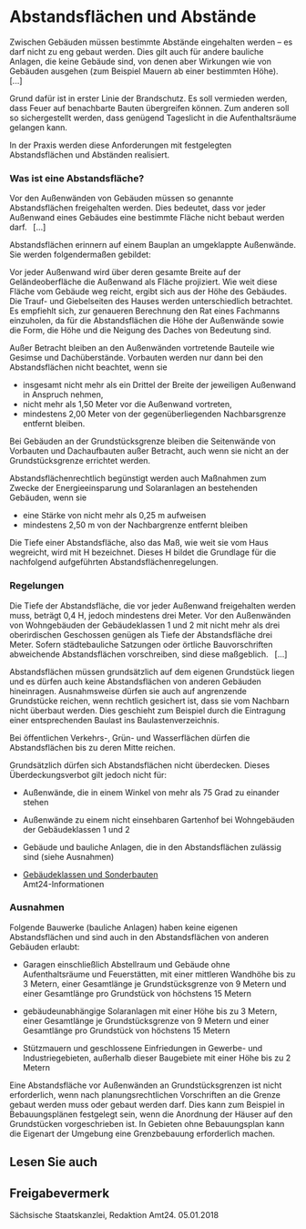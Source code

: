# Abstandsflächen und Abstände

Zwischen Gebäuden müssen bestimmte Abstände eingehalten werden – es darf nicht zu eng gebaut werden. Dies gilt auch für andere bauliche Anlagen, die keine Gebäude sind, von denen aber Wirkungen wie von Gebäuden ausgehen (zum Beispiel Mauern ab einer bestimmten Höhe).  [...]

Grund dafür ist in erster Linie der Brandschutz. Es soll vermieden werden, dass Feuer auf benachbarte Bauten übergreifen können. Zum anderen soll so sichergestellt werden, dass genügend Tageslicht in die Aufenthaltsräume gelangen kann.

In der Praxis werden diese Anforderungen mit festgelegten Abstandsflächen und Abständen realisiert.

### Was ist eine Abstandsfläche?

Vor den Außenwänden von Gebäuden müssen so genannte Abstandsflächen freigehalten werden. Dies bedeutet, dass vor jeder Außenwand eines Gebäudes eine bestimmte Fläche nicht bebaut werden darf.  [...]

Abstandsflächen erinnern auf einem Bauplan an umgeklappte Außenwände. Sie werden folgendermaßen gebildet:

Vor jeder Außenwand wird über deren gesamte Breite auf der Geländeoberfläche die Außenwand als Fläche projiziert. Wie weit diese Fläche vom Gebäude weg reicht, ergibt sich aus der Höhe des Gebäudes. Die Trauf- und Giebelseiten des Hauses werden unterschiedlich betrachtet. Es empfiehlt sich, zur genaueren Berechnung den Rat eines Fachmanns einzuholen, da für die Abstandsflächen die Höhe der Außenwände sowie die Form, die Höhe und die Neigung des Daches von Bedeutung sind.

Außer Betracht bleiben an den Außenwänden vortretende Bauteile wie Gesimse und Dachüberstände. Vorbauten werden nur dann bei den Abstandsflächen nicht beachtet, wenn sie

* insgesamt nicht mehr als ein Drittel der Breite der jeweiligen Außenwand in Anspruch nehmen,
* nicht mehr als 1,50 Meter vor die Außenwand vortreten,
* mindestens 2,00 Meter von der gegenüberliegenden Nachbarsgrenze entfernt bleiben.

Bei Gebäuden an der Grundstücksgrenze bleiben die Seitenwände von Vorbauten und Dachaufbauten außer Betracht, auch wenn sie nicht an der Grundstücksgrenze errichtet werden.

Abstandsflächenrechtlich begünstigt werden auch Maßnahmen zum Zwecke der Energieeinsparung und Solaranlagen an bestehenden Gebäuden, wenn sie

* eine Stärke von nicht mehr als 0,25 m aufweisen
* mindestens 2,50 m von der Nachbargrenze entfernt bleiben

Die Tiefe einer Abstandsfläche, also das Maß, wie weit sie vom Haus wegreicht, wird mit H bezeichnet. Dieses H bildet die Grundlage für die nachfolgend aufgeführten Abstandsflächenregelungen.

### Regelungen

Die Tiefe der Abstandsfläche, die vor jeder Außenwand freigehalten werden muss, beträgt 0,4 H, jedoch mindestens drei Meter. Vor den Außenwänden von Wohngebäuden der Gebäudeklassen 1 und 2 mit nicht mehr als drei oberirdischen Geschossen genügen als Tiefe der Abstandsfläche drei Meter. Sofern städtebauliche Satzungen oder örtliche Bauvorschriften abweichende Abstandsflächen vorschreiben, sind diese maßgeblich.  [...]

Abstandsflächen müssen grundsätzlich auf dem eigenen Grundstück liegen und es dürfen auch keine Abstandsflächen von anderen Gebäuden hineinragen. Ausnahmsweise dürfen sie auch auf angrenzende Grundstücke reichen, wenn rechtlich gesichert ist, dass sie vom Nachbarn nicht überbaut werden. Dies geschieht zum Beispiel durch die Eintragung einer entsprechenden Baulast ins Baulastenverzeichnis.

Bei öffentlichen Verkehrs-, Grün- und Wasserflächen dürfen die Abstandsflächen bis zu deren Mitte reichen.

Grundsätzlich dürfen sich Abstandsflächen nicht überdecken. Dieses Überdeckungsverbot gilt jedoch nicht für:

* Außenwände, die in einem Winkel von mehr als 75 Grad zu einander stehen
* Außenwände zu einem nicht einsehbaren Gartenhof bei Wohngebäuden der Gebäudeklassen 1 und 2
* Gebäude und bauliche Anlagen, die in den Abstandsflächen zulässig sind (siehe Ausnahmen)

* [Gebäudeklassen und Sonderbauten](https://amt24dev.sachsen.de/zufi/lebenslagen/5000927)  
   Amt24-Informationen

### Ausnahmen

Folgende Bauwerke (bauliche Anlagen) haben keine eigenen Abstandsflächen und sind auch in den Abstandsflächen von anderen Gebäuden erlaubt:

* Garagen einschließlich Abstellraum und Gebäude ohne Aufenthaltsräume und Feuerstätten, mit einer mittleren Wandhöhe bis zu 3 Metern, einer Gesamtlänge je Grundstücksgrenze von 9 Metern und einer Gesamtlänge pro Grundstück von höchstens 15 Metern

* gebäudeunabhängige Solaranlagen mit einer Höhe bis zu 3 Metern, einer Gesamtlänge je Grundstücksgrenze von 9 Metern und einer Gesamtlänge pro Grundstück von höchstens 15 Metern
* Stützmauern und geschlossene Einfriedungen in Gewerbe- und Industriegebieten, außerhalb dieser Baugebiete mit einer Höhe bis zu 2 Metern

Eine Abstandsfläche vor Außenwänden an Grundstücksgrenzen ist nicht erforderlich, wenn nach planungsrechtlichen Vorschriften an die Grenze gebaut werden muss oder gebaut werden darf. Dies kann zum Beispiel in Bebauungsplänen festgelegt sein, wenn die Anordnung der Häuser auf den Grundstücken vorgeschrieben ist. In Gebieten ohne Bebauungsplan kann die Eigenart der Umgebung eine Grenzbebauung erforderlich machen.

## Lesen Sie auch

## Freigabevermerk

Sächsische Staatskanzlei, Redaktion Amt24. 05.01.2018
